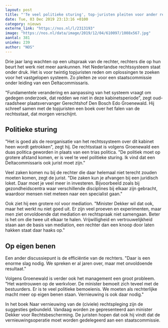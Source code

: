 ```yaml
---
layout: post
title: "'Te veel politieke sturing', top-juristen pleiten voor ander rechtssysteem"
date: Tue, 03 Dec 2019 23:13:16 +0100
category: nieuws
externe_link: "https://nos.nl/l/2313193"
image: "https://nos.nl/data/image/2019/12/04/610097/1008x567.jpg"
aantal: 381
unieke: 239
author: "NOS"
---
```


<p>Drie jaar lang wachten op een uitspraak van de rechter, rechters die op hun beurt het werk niet meer aankunnen. Het Nederlandse rechtssysteem staat onder druk. Het is voor twintig topjuristen reden om oplossingen te zoeken voor het vastgelopen systeem. Zo pleiten ze voor een staatscommissie onder leiding van een Deltacommissaris.</p>
<p>"Fundamentele verandering en aanpassing van het systeem vraagt om gedegen onderzoek, dat redden we niet in deze kabinetsperiode", zegt oud-raadsheer plaatsvervanger Gerechtshof Den Bosch Edo Groenewald. Hij schreef samen met de topjuristen een boek over het falen van de rechtsstaat, dat morgen verschijnt.</p>
<h2>Politieke sturing</h2>
<p>"Het is goed als de reorganisatie van het rechtssysteem over dit kabinet heen wordt getrokken", zegt hij. De rechtsstaat is volgens Groenewald een duas politica geworden in plaats van een trias politica. "De politiek moet op grotere afstand komen, er is veel te veel politieke sturing. Ik vind dat een Deltacommissaris ook jurist moet zijn."</p>
<p>Veel zaken komen nu bij de rechter die daar helemaal niet terecht zouden moeten komen, zegt de jurist. "Die zaken kun je afvangen bij een juridisch loket. Daar moet je veel meer in investeren. Bijvoorbeeld zoals bij gezondheidscentra waar verschillende disciplines bij elkaar zijn gebracht, waardoor mensen niet meteen naar een specialist gaan."</p>
<p>Ook ziet hij een grotere rol voor mediation. "Minister Dekker wil dat ook, maar het werkt nu niet goed uit. Er zijn veel proeven en experimenten, maar men ziet onvoldoende dat mediation en rechtspraak niet samengaan. Beter is het om die twee uit elkaar te halen. Vrijwilligheid en vertrouwelijkheid staan aan de basis van mediation, een rechter dan een knoop door laten hakken staat daar haaks op."</p>
<h2>Op eigen benen</h2>
<p>Een ander discussiepunt is de efficiëntie van de rechters. "Daar is een enorme slag nodig. We spreken er al jaren over, maar met onvoldoende resultaat."</p>
<p>Volgens Groenewald is verder ook het management een groot probleem. "Het wantrouwen op de werkvloer. De minister bemoeit zich teveel met de bestuurders. Er is te veel politieke bemoeienis. We moeten als rechterlijke macht meer op eigen benen staan. Vernieuwing is ook daar nodig."</p>
<p>In het boek Naar vernieuwing van de (civiele) rechtspleging zijn de suggesties gebundeld. Vandaag worden ze gepresenteerd aan minister Dekker voor Rechtsbescherming. De juristen hopen dat ook hij vindt dat de vernieuwingsoperatie moet worden gedelegeerd aan een staatscommissie.</p>
